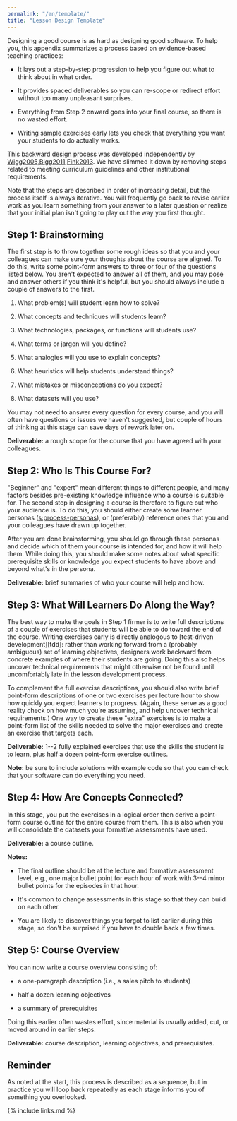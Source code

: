 ```yaml
---
permalink: "/en/template/"
title: "Lesson Design Template"
---
```


Designing a good course is as hard as designing good software. To help
you, this appendix summarizes a process based on evidence-based teaching
practices:

- It lays out a step-by-step progression to help you figure out what
  to think about in what order.

- It provides spaced deliverables so you can re-scope or redirect
  effort without too many unpleasant surprises.

- Everything from Step 2 onward goes into your final course, so there
  is no wasted effort.

- Writing sample exercises early lets you check that everything you
  want your students to do actually works.

This backward design process was developed independently by
[Wigg2005,Bigg2011,Fink2013](#BIB). We have
slimmed it down by removing steps related to meeting curriculum
guidelines and other institutional requirements.

Note that the steps are described in order of increasing detail, but the
process itself is always iterative. You will frequently go back to
revise earlier work as you learn something from your answer to a later
question or realize that your initial plan isn't going to play out the
way you first thought.

## Step 1: Brainstorming

The first step is to throw together some rough ideas so that you and
your colleagues can make sure your thoughts about the course are
aligned. To do this, write some point-form answers to three or four of
the questions listed below. You aren't expected to answer all of them,
and you may pose and answer others if you think it's helpful, but you
should always include a couple of answers to the first.

1. What problem(s) will student learn how to solve?

1. What concepts and techniques will students learn?

1. What technologies, packages, or functions will students use?

1. What terms or jargon will you define?

1. What analogies will you use to explain concepts?

1. What heuristics will help students understand things?

1. What mistakes or misconceptions do you expect?

1. What datasets will you use?

You may not need to answer every question for every course, and you will
often have questions or issues we haven't suggested, but couple of hours
of thinking at this stage can save days of rework later on.

**Deliverable:** a rough scope for the course that you have agreed with
your colleagues.

## Step 2: Who Is This Course For?

"Beginner" and "expert" mean different things to different people, and
many factors besides pre-existing knowledge influence who a course is
suitable for. The second step in designing a course is therefore to
figure out who your audience is. To do this, you should either create
some learner personas ([s:process-personas](#REF)), or (preferably)
reference ones that you and your colleagues have drawn up together.

After you are done brainstorming, you should go through these personas
and decide which of them your course is intended for, and how it will
help them. While doing this, you should make some notes about what
specific prerequisite skills or knowledge you expect students to have
above and beyond what's in the persona.

**Deliverable:** brief summaries of who your course will help and how.

## Step 3: What Will Learners Do Along the Way?

The best way to make the goals in Step 1 firmer is to write full
descriptions of a couple of exercises that students will be able to do
toward the end of the course. Writing exercises early is directly
analogous to [test-driven development][tdd]: rather than working
forward from a (probably ambiguous) set of learning objectives,
designers work backward from concrete examples of where their students
are going. Doing this also helps uncover technical requirements that
might otherwise not be found until uncomfortably late in the lesson
development process.

To complement the full exercise descriptions, you should also write
brief point-form descriptions of one or two exercises per lecture hour
to show how quickly you expect learners to progress. (Again, these serve
as a good reality check on how much you're assuming, and help uncover
technical requirements.) One way to create these "extra" exercises is to
make a point-form list of the skills needed to solve the major exercises
and create an exercise that targets each.

**Deliverable:** 1--2 fully explained exercises that use the skills the
student is to learn, plus half a dozen point-form exercise outlines.

**Note:** be sure to include solutions with example code so that you can
check that your software can do everything you need.

## Step 4: How Are Concepts Connected?

In this stage, you put the exercises in a logical order then derive a
point-form course outline for the entire course from them. This is also
when you will consolidate the datasets your formative assessments have
used.

**Deliverable:** a course outline.

**Notes:**

- The final outline should be at the lecture and formative assessment
  level, e.g., one major bullet point for each hour of work with 3--4
  minor bullet points for the episodes in that hour.

- It's common to change assessments in this stage so that they can
  build on each other.

- You are likely to discover things you forgot to list earlier during
  this stage, so don't be surprised if you have to double back a few
  times.

## Step 5: Course Overview

You can now write a course overview consisting of:

- a one-paragraph description (i.e., a sales pitch to students)

- half a dozen learning objectives

- a summary of prerequisites

Doing this earlier often wastes effort, since material is usually added,
cut, or moved around in earlier steps.

**Deliverable:** course description, learning objectives, and
prerequisites.

## Reminder

As noted at the start, this process is described as a sequence, but in
practice you will loop back repeatedly as each stage informs you of
something you overlooked.

{% include links.md %}
